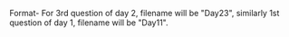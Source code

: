 Format- For 3rd question of day 2, filename will be "Day23", similarly 1st question of day 1, filename will be "Day11".
